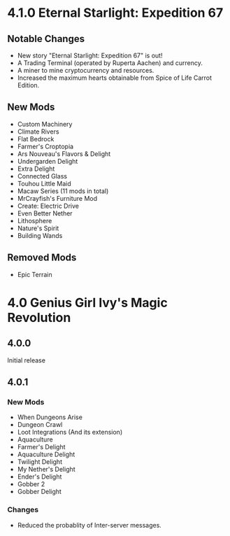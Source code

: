 # 4.1.0 Eternal Starlight: Expedition 67
## Notable Changes
- New story "Eternal Starlight: Expedition 67" is out!
- A Trading Terminal (operated by Ruperta Aachen) and currency.
- A miner to mine cryptocurrency and resources.
- Increased the maximum hearts obtainable from Spice of Life Carrot Edition.
## New Mods
- Custom Machinery
- Climate Rivers
- Flat Bedrock
- Farmer's Croptopia
- Ars Nouveau's Flavors & Delight
- Undergarden Delight
- Extra Delight
- Connected Glass
- Touhou Little Maid
- Macaw Series (11 mods in total)
- MrCrayfish's Furniture Mod
- Create: Electric Drive
- Even Better Nether
- Lithosphere
- Nature's Spirit
- Building Wands
## Removed Mods
- Epic Terrain

# 4.0 Genius Girl Ivy's Magic Revolution
## 4.0.0
Initial release
## 4.0.1
### New Mods
- When Dungeons Arise
- Dungeon Crawl
- Loot Integrations (And its extension)
- Aquaculture
- Farmer's Delight
- Aquaculture Delight
- Twilight Delight
- My Nether's Delight
- Ender's Delight
- Gobber 2
- Gobber Delight
### Changes
- Reduced the probablity of Inter-server messages.
